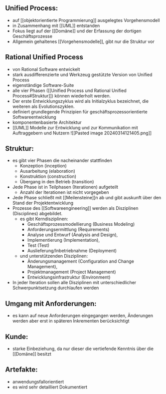 ## Unified Process: 
- auf [[objektorientierte Programmierung]] ausgelegtes Vorgehensmodell
- in Zusammenhang mit [[UML]] entstanden
- Fokus liegt auf der [[Domäne]] und der Erfassung der dortigen Geschäftsprozesse
- Allgemein gehaltenes [[Vorgehensmodelle]], gibt nur die Struktur vor

## Rational Unified Process
- von Rational Software entwickelt
- stark ausdifferenzierte und Werkzeug gestützte Version von Unified Process
- eigenständige Software-Suite
- alle vier Phasen ([[Unified Process und Rational Unified Process#Struktur]]) können wiederholt werden. 
- Der erste Entwicklungszyklus wird als Initialzyklus bezeichnet, die weiteren als Evolutionszyklen.
- definiert grundlegende Prinzipien für geschäftsprozessorientierte Softwareentwicklung
- komponentenbasierte Architektur
- [[UML]] Modelle zur Entwicklung und zur Kommunikation mit Auftraggebern und Nutzern
![[Pasted image 20240314121405.png]]

## Struktur:
- es gibt vier Phasen die nacheinander stattfinden
	- Konzeption (inception)
	- Ausarbeitung (elaboration)
	- Konstruktion (construction)
	- Übergang in den Betrieb (transition)
- Jede Phase ist in Teilphasen (Iterationen) aufgeteilt
	- Anzahl der Iterationen ist nicht vorgegeben
- Jede Phase schließt mit [[Meilensteine]]n ab und gibt auskunft über den Stand der Projektentwicklung
- Prozesse des [[Softwareengineering]] werden als Disziplinen (Disciplines) abgebildet.
	- es gibt Kerndisziplinen:
		- Geschäftsprozessmodellierung (Business Modeling)
		- Anforderungsermittlung (Requirements) 
		- Analyse und Entwurf (Analysis and Design), 
		- Implementierung (Implementation), 
		- Test (Test) 
		- Auslieferung/Inbetriebnahme (Deployment) 
	- und unterstützenden Disziplinen:
		- Änderungsmanagement (Configuration and Change Management), 
		- Projektmanagement (Project Management)  
		- Entwicklungsinfrastruktur (Environment) 
- In jeder Iteration sollen alle Disziplinen mit unterschiedlicher Schwerpunktsetzung durchlaufen werden
## Umgang mit Anforderungen:
- es kann auf neue Anforderungen eingegangen werden, Änderungen werden aber erst in späteren Inkrementen berücksichtigt

## Kunde:
- starke Einbeziehung, da nur dieser die vertiefende Kenntnis über die [[Domäne]] besitzt

## Artefakte: 
- anwendungsfallorientiert
- es wird sehr detailliert Dokumentiert 